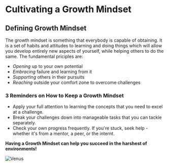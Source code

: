 # Cultivating a Growth Mindset

## Defining Growth Mindset
The growth mindset is something that everybody is capable of obtaining. It is a set of habits and attitudes to
learning and doing things which will allow you develop entirely new aspects of yourself, while helping others
to do the same. The fundamental priciples are:
- _Opening_ up to your own potential
- _Embracing_ failure and learning from it
- _Supporting_ others in their pursuits
- _Reaching_ outside your comfort zone to overcome challenges

### 3 Reminders on How to Keep a Growth Mindset
- Apply your full attention to learning the concepts that you need to excel at a challenge.
- Break your challenges down into manageable tasks that you can tackle separately.
- Check your own progress frequently. If you're stuck, seek help - whether it's from a mentor, a peer, or the internt.

**Having a Growth Mindset can help you succeed in the harshest of environments!**

![Venus](https://upload.wikimedia.org/wikipedia/commons/a/a9/PIA23791-Venus-NewlyProcessedView-20200608.jpg)
